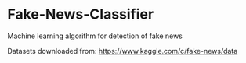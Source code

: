 # Fake-News-Classifier
Machine learning algorithm for detection of fake news

Datasets downloaded from: https://www.kaggle.com/c/fake-news/data
